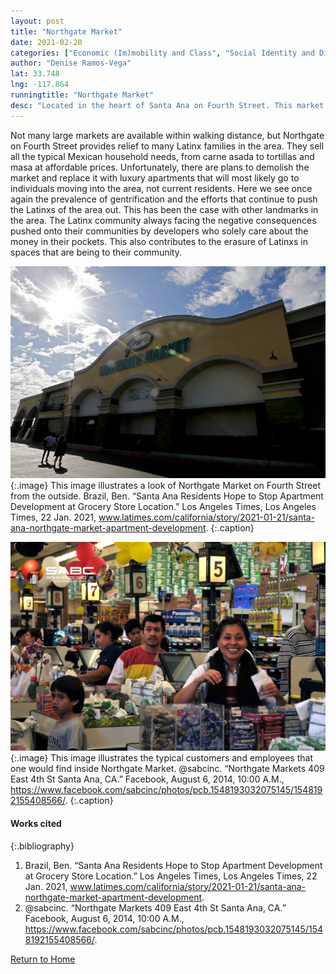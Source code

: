 ```yaml
---
layout: post
title: "Northgate Market"
date: 2021-02-20
categories: ["Economic (Im)mobility and Class", "Social Identity and Diversity"]
author: "Denise Ramos-Vega"
lat: 33.748
lng: -117.864
runningtitle: "Northgate Market"
desc: "Located in the heart of Santa Ana on Fourth Street. This market is a hallmark of the presence of the Latinx community in the area, but it faces the risk of being demolished."
---
```

Not many large markets are available within walking distance, but Northgate on Fourth Street provides relief to many Latinx families in the area. They sell all the typical Mexican household needs, from carne asada to tortillas and masa at affordable prices. Unfortunately, there are plans to demolish the market and replace it with luxury apartments that will most likely go to individuals moving into the area, not current residents. Here we see once again the prevalence of gentrification and the efforts that continue to push the Latinxs of the area out. This has been the case with other landmarks in the area. The Latinx community always facing the negative consequences pushed onto their communities by developers who solely care about the money in their pockets. This also contributes to the erasure of Latinxs in spaces that are being to their community. 

![Outside Northgate](images/NorthgateMarket_Pin1_Image1.jpg)
   {:.image} 
This image illustrates a look of Northgate Market on Fourth Street from the outside.
Brazil, Ben. “Santa Ana Residents Hope to Stop Apartment Development at Grocery Store Location.” Los Angeles Times, Los Angeles Times, 22 Jan. 2021, www.latimes.com/california/story/2021-01-21/santa-ana-northgate-market-apartment-development. 
   {:.caption} 

![La Gente en Northgate](images/NorthgateMarket_Pin1_Image2.jpg)
   {:.image} 
This image illustrates the typical customers and employees that one would find inside Northgate Market. 
@sabcinc. “Northgate Markets 409 East 4th St Santa Ana, CA.” Facebook, August 6, 2014, 10:00 A.M., https://www.facebook.com/sabcinc/photos/pcb.1548193032075145/1548192155408566/. 
   {:.caption} 

#### Works cited

{:.bibliography}
1. Brazil, Ben. “Santa Ana Residents Hope to Stop Apartment Development at Grocery Store Location.” Los Angeles Times, Los Angeles Times, 22 Jan. 2021, www.latimes.com/california/story/2021-01-21/santa-ana-northgate-market-apartment-development. 
2. @sabcinc. “Northgate Markets 409 East 4th St Santa Ana, CA.” Facebook, August 6, 2014, 10:00 A.M., https://www.facebook.com/sabcinc/photos/pcb.1548193032075145/1548192155408566/. 

[Return to Home](https://uclachicanxstudies.github.io/BarrioSuburbanisms/)
